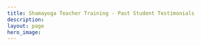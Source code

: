 ```yaml
---
title: Shamayoga Teacher Training - Past Student Testimonials
description:
layout: page
hero_image:
---
```

